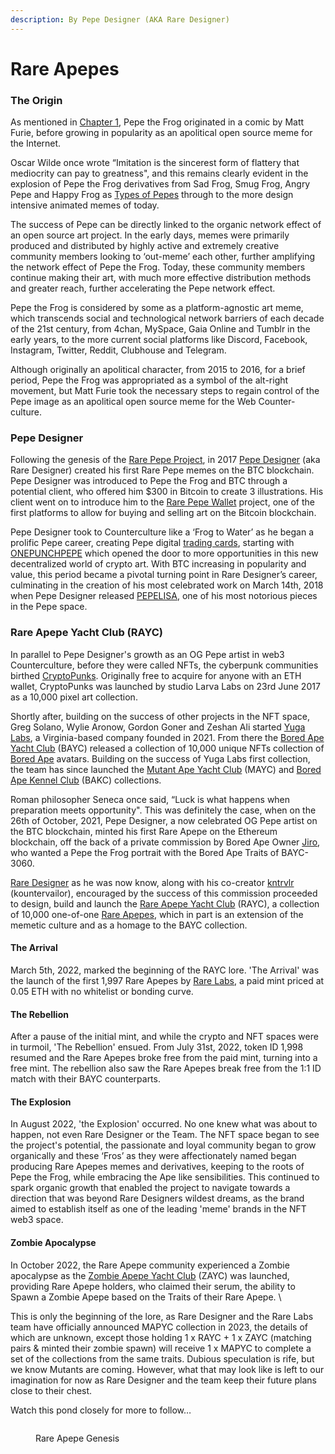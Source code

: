 ```yaml
---
description: By Pepe Designer (AKA Rare Designer)
---
```


# Rare Apepes

### The Origin

As mentioned in [Chapter 1](broken-reference), Pepe the Frog originated in a comic by Matt Furie, before growing in popularity as an apolitical open source meme for the Internet.

Oscar Wilde once wrote “Imitation is the sincerest form of flattery that mediocrity can pay to greatness", and this remains clearly evident in the explosion of Pepe the Frog derivatives from Sad Frog,  Smug Frog, Angry Pepe and  Happy Frog as [Types of Pepes](https://wiki.pepe.wtf/chapter-1-historical-lore/the-creation-pepe-the-frog/types-of-pepes) through to the more design intensive animated memes of today.&#x20;

The success of Pepe can be directly linked to the organic network effect of an open source art project. In the early days, memes were primarily produced and distributed by highly active and extremely creative community members looking to ‘out-meme’ each other, further amplifying the network effect of Pepe the Frog. Today, these community members continue making their art, with much more effective distribution methods and greater reach, further accelerating the Pepe network effect.

Pepe the Frog is considered by some as a platform-agnostic art meme, which transcends social and technological network barriers of each decade of the 21st century, from 4chan, MySpace, Gaia Online and Tumblr in the early years, to the more current social platforms like Discord, Facebook, Instagram, Twitter, Reddit, Clubhouse and Telegram. &#x20;

Although originally an apolitical character, from 2015 to 2016, for a brief period, Pepe the Frog was appropriated as a symbol of the alt-right movement, but Matt Furie took the necessary steps to regain control of the Pepe image as an apolitical open source meme for the Web Counter-culture.

### Pepe Designer

Following the genesis of the [Rare Pepe Project](broken-reference), in 2017 [Pepe Designer](https://pepe.wtf/artists/RareDesigner) (aka Rare Designer) created his first Rare Pepe memes on the BTC blockchain. Pepe Designer was introduced to Pepe the Frog and BTC through a potential client, who offered him $300 in Bitcoin to create 3 illustrations. His client went on to introduce him to the [Rare Pepe Wallet](../chapter-3-blockchain-counterparty-how-to/best-pepe-wallets.md#rare-pepe-wallet) project, one of the first platforms to allow for buying and selling art on the Bitcoin blockchain.&#x20;

Pepe Designer took to Counterculture like a ‘Frog to Water’ as he began a prolific Pepe career, creating Pepe digital [trading cards](https://pepe.wtf/artists/RareDesigner), starting with [ONEPUNCHPEPE](https://pepe.wtf/asset/ONEPUNCHPEPE) which opened the door to more opportunities in this new decentralized world of crypto art. With BTC increasing in popularity and value, this period became a pivotal turning point in Rare Designer’s career, culminating in the creation of his most celebrated work on March 14th, 2018 when Pepe Designer released [PEPELISA](https://pepe.wtf/asset/PEPALISA), one of his most notorious pieces in the Pepe space.

### Rare Apepe Yacht Club (RAYC)

In parallel to Pepe Designer's growth as an OG Pepe artist in web3 Counterculture, before they were called NFTs, the cyberpunk communities birthed [CryptoPunks](https://www.larvalabs.com/cryptopunks). Originally free to acquire for anyone with an ETH wallet, CryptoPunks was launched by studio Larva Labs on 23rd June 2017 as a 10,000 pixel art collection.&#x20;

Shortly after, building on the success of other projects in the NFT space, Greg Solano, Wylie Aronow, Gordon Goner and Zeshan Ali started [Yuga Labs](https://twitter.com/yugalabs), a Virginia-based company founded in 2021. From there the [Bored Ape Yacht Club](https://boredapeyachtclub.com) (BAYC) released a collection of 10,000 unique NFTs collection of [Bored Ape](https://opensea.io/collection/boredapeyachtclub) avatars. Building on the success of Yuga Labs first collection, the team has since launched the [Mutant Ape Yacht Club](https://opensea.io/collection/mutant-ape-yacht-club) (MAYC) and [Bored Ape Kennel Club](https://opensea.io/collection/bored-ape-kennel-club) (BAKC) collections.

Roman philosopher Seneca once said, “Luck is what happens when preparation meets opportunity". This was definitely the case, when on the 26th of October, 2021, Pepe Designer, a now celebrated OG Pepe artist on the BTC blockchain, minted his first Rare Apepe on the Ethereum blockchain, off the back of a private commission by Bored Ape Owner [Jiro](https://twitter.com/JiroNFT/status/1557009435016499201?s=20\&t=KMrPr2JDiLuV1ZuFmeBxUA), who wanted a Pepe the Frog portrait with the Bored Ape Traits of BAYC-3060.&#x20;

[Rare Designer](https://twitter.com/pepe\_designer) as he was now know, along with his co-creator [kntrvlr](https://twitter.com/kntrvlr) (kountervailor), encouraged by the success of this commission proceeded to design, build and launch the [Rare Apepe Yacht Club](https://www.rareapepeyachtclub.com/) (RAYC), a collection of 10,000 one-of-one [Rare Apepes](https://opensea.io/collection/rareapepeyachtclub), which in part is an extension of the memetic culture and as a homage to the BAYC collection.&#x20;

#### **The Arrival**

March 5th, 2022, marked the beginning of the RAYC lore. 'The Arrival' was the launch of the first 1,997 Rare Apepes by [Rare Labs](https://twitter.com/rare\_labs), a paid mint priced at 0.05 ETH with no whitelist or bonding curve.&#x20;

#### The Rebellion

After a pause of the initial mint, and while the crypto and NFT spaces were in turmoil, 'The Rebellion' ensued. From July 31st, 2022, token ID 1,998 resumed and the Rare Apepes broke free from the paid mint, turning into a free mint. The rebellion also saw the Rare Apepes break free from the 1:1 ID match with their BAYC counterparts.

#### The Explosion

In August 2022, 'the Explosion' occurred. No one knew what was about to happen, not even Rare Designer or the Team. The NFT space began to see the project's potential, the passionate and loyal community began to grow organically and these ‘Fros’ as they were affectionately named began producing Rare Apepes memes and derivatives, keeping to the roots of Pepe the Frog, while embracing the Ape like sensibilities. This continued to spark organic growth that enabled the project to navigate towards a direction that was beyond Rare Designers wildest dreams, as the brand aimed to establish itself as one of the leading 'meme' brands in the NFT web3 space.

#### Zombie Apocalypse

In October 2022, the Rare Apepe community experienced a Zombie apocalypse as the [Zombie Apepe Yacht Club](https://opensea.io/collection/zombie-apepes) (ZAYC) was launched, providing Rare Apepe holders, who claimed their serum, the ability to Spawn a Zombie Apepe based on the Traits of their Rare Apepe. \


This is only the beginning of the lore, as Rare Designer and the Rare Labs team have officially announced MAPYC collection in 2023, the details of which are unknown, except those holding 1 x RAYC + 1 x ZAYC (matching pairs & minted their zombie spawn) will receive 1 x MAPYC to complete a set of the collections from the same traits. Dubious speculation is rife, but we know Mutants are coming. However, what that may look like is left to our imagination for now as Rare Designer and the team keep their future plans close to their chest.&#x20;

Watch this pond closely for more to follow…

<figure><img src="../.gitbook/assets/Rare_Apepe_Genesis_Final.jpg" alt=""><figcaption><p>Rare Apepe Genesis</p></figcaption></figure>
